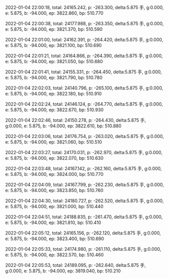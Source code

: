 2022-01-04 22:00:18, total: 24165.242, p: -263.300, delta:5.875 手, g:0.000, e: 5.875, b: -94.000, ep: 3822.860, bp: 510.770

2022-01-04 22:00:38, total: 24177.988, p: -263.350, delta:5.875 手, g:0.000, e: 5.875, b: -94.000, ep: 3821.370, bp: 510.590

2022-01-04 22:01:00, total: 24162.391, p: -264.420, delta:5.875 手, g:0.000, e: 5.875, b: -94.000, ep: 3821.100, bp: 510.690

2022-01-04 22:01:21, total: 24164.866, p: -264.390, delta:5.875 手, g:0.000, e: 5.875, b: -94.000, ep: 3821.050, bp: 510.680

2022-01-04 22:01:41, total: 24155.331, p: -264.450, delta:5.875 手, g:0.000, e: 5.875, b: -94.000, ep: 3821.790, bp: 510.780

2022-01-04 22:02:03, total: 24140.796, p: -265.100, delta:5.875 手, g:0.000, e: 5.875, b: -94.000, ep: 3822.180, bp: 510.910

2022-01-04 22:02:24, total: 24146.124, p: -264.770, delta:5.875 手, g:0.000, e: 5.875, b: -94.000, ep: 3822.670, bp: 510.930

2022-01-04 22:02:46, total: 24150.278, p: -264.430, delta:5.875 手, g:0.000, e: 5.875, b: -94.000, ep: 3822.610, bp: 510.880

2022-01-04 22:03:06, total: 24176.754, p: -263.020, delta:5.875 手, g:0.000, e: 5.875, b: -94.000, ep: 3821.060, bp: 510.510

2022-01-04 22:03:27, total: 24170.031, p: -262.970, delta:5.875 手, g:0.000, e: 5.875, b: -94.000, ep: 3822.070, bp: 510.630

2022-01-04 22:03:48, total: 24167.142, p: -262.160, delta:5.875 手, g:0.000, e: 5.875, b: -94.000, ep: 3824.000, bp: 510.770

2022-01-04 22:04:09, total: 24167.799, p: -262.230, delta:5.875 手, g:0.000, e: 5.875, b: -94.000, ep: 3823.850, bp: 510.760

2022-01-04 22:04:30, total: 24180.727, p: -262.520, delta:5.875 手, g:0.000, e: 5.875, b: -94.000, ep: 3821.000, bp: 510.440

2022-01-04 22:04:51, total: 24188.835, p: -261.470, delta:5.875 手, g:0.000, e: 5.875, b: -94.000, ep: 3821.810, bp: 510.410

2022-01-04 22:05:12, total: 24165.156, p: -262.120, delta:5.875 手, g:0.000, e: 5.875, b: -94.000, ep: 3823.400, bp: 510.690

2022-01-04 22:05:33, total: 24174.980, p: -261.110, delta:5.875 手, g:0.000, e: 5.875, b: -94.000, ep: 3822.570, bp: 510.460

2022-01-04 22:05:53, total: 24189.095, p: -262.640, delta:5.875 手, g:0.000, e: 5.875, b: -94.000, ep: 3819.040, bp: 510.210